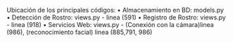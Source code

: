 Ubicación de los principales códigos:
• Almacenamiento en BD: models.py
• Detección de Rostro: views.py - linea (591)
• Registro de Rostro: views.py - linea (918)
• Servicios Web: views.py - (Conexión con la cámara)linea (986), (reconocimiento facial) linea (885,791, 986)
